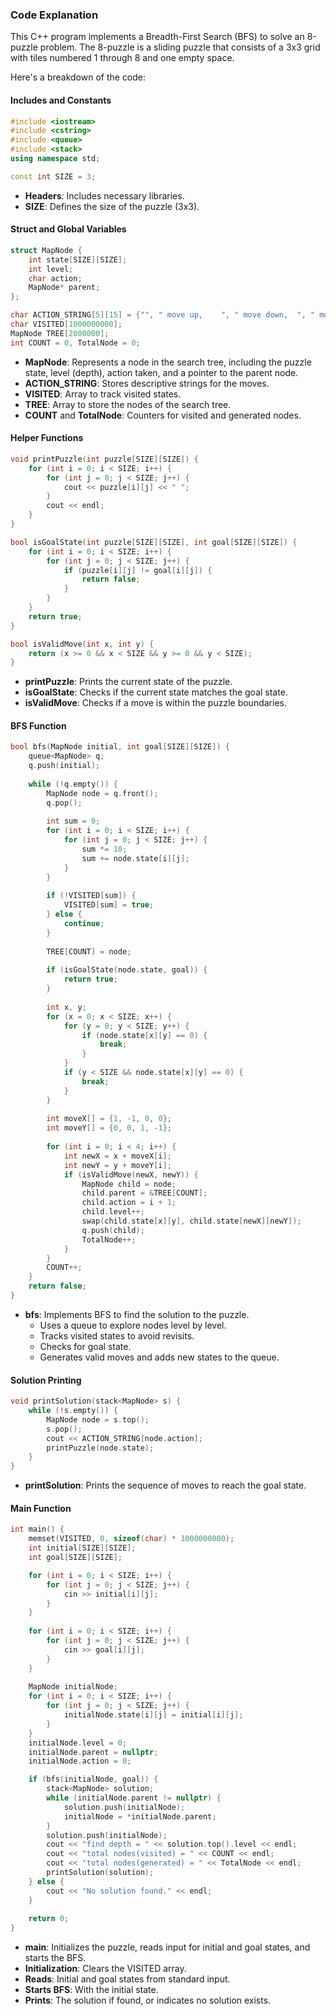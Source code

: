 ### Code Explanation

This C++ program implements a Breadth-First Search (BFS) to solve an 8-puzzle problem. The 8-puzzle is a sliding puzzle that consists of a 3x3 grid with tiles numbered 1 through 8 and one empty space.

Here's a breakdown of the code:

#### **Includes and Constants**
```cpp
#include <iostream>
#include <cstring>
#include <queue>
#include <stack>
using namespace std;

const int SIZE = 3;
```
- **Headers**: Includes necessary libraries.
- **SIZE**: Defines the size of the puzzle (3x3).

#### **Struct and Global Variables**
```cpp
struct MapNode {
    int state[SIZE][SIZE];
    int level;
    char action;
    MapNode* parent;
};

char ACTION_STRING[5][15] = {"", " move up,    ", " move down,  ", " move left,  ", " move right, "};
char VISITED[1000000000];
MapNode TREE[2000000];
int COUNT = 0, TotalNode = 0;
```
- **MapNode**: Represents a node in the search tree, including the puzzle state, level (depth), action taken, and a pointer to the parent node.
- **ACTION_STRING**: Stores descriptive strings for the moves.
- **VISITED**: Array to track visited states.
- **TREE**: Array to store the nodes of the search tree.
- **COUNT** and **TotalNode**: Counters for visited and generated nodes.

#### **Helper Functions**
```cpp
void printPuzzle(int puzzle[SIZE][SIZE]) {
    for (int i = 0; i < SIZE; i++) {
        for (int j = 0; j < SIZE; j++) {
            cout << puzzle[i][j] << " ";
        }
        cout << endl;
    }
}

bool isGoalState(int puzzle[SIZE][SIZE], int goal[SIZE][SIZE]) {
    for (int i = 0; i < SIZE; i++) {
        for (int j = 0; j < SIZE; j++) {
            if (puzzle[i][j] != goal[i][j]) {
                return false;
            }
        }
    }
    return true;
}

bool isValidMove(int x, int y) {
    return (x >= 0 && x < SIZE && y >= 0 && y < SIZE);
}
```
- **printPuzzle**: Prints the current state of the puzzle.
- **isGoalState**: Checks if the current state matches the goal state.
- **isValidMove**: Checks if a move is within the puzzle boundaries.

#### **BFS Function**
```cpp
bool bfs(MapNode initial, int goal[SIZE][SIZE]) {
    queue<MapNode> q;
    q.push(initial);
    
    while (!q.empty()) {
        MapNode node = q.front();
        q.pop();
        
        int sum = 0;
        for (int i = 0; i < SIZE; i++) {
            for (int j = 0; j < SIZE; j++) {
                sum *= 10;
                sum += node.state[i][j];
            }
        }
        
        if (!VISITED[sum]) {
            VISITED[sum] = true;
        } else {
            continue;
        }
        
        TREE[COUNT] = node;
        
        if (isGoalState(node.state, goal)) {
            return true;
        }
        
        int x, y;
        for (x = 0; x < SIZE; x++) {
            for (y = 0; y < SIZE; y++) {
                if (node.state[x][y] == 0) {
                    break;
                }
            }
            if (y < SIZE && node.state[x][y] == 0) {
                break;
            }
        }
        
        int moveX[] = {1, -1, 0, 0};
        int moveY[] = {0, 0, 1, -1};
        
        for (int i = 0; i < 4; i++) {
            int newX = x + moveX[i];
            int newY = y + moveY[i];
            if (isValidMove(newX, newY)) {
                MapNode child = node;
                child.parent = &TREE[COUNT];
                child.action = i + 1;
                child.level++;
                swap(child.state[x][y], child.state[newX][newY]);
                q.push(child);
                TotalNode++;
            }
        }
        COUNT++;
    }
    return false;
}
```
- **bfs**: Implements BFS to find the solution to the puzzle.
  - Uses a queue to explore nodes level by level.
  - Tracks visited states to avoid revisits.
  - Checks for goal state.
  - Generates valid moves and adds new states to the queue.

#### **Solution Printing**
```cpp
void printSolution(stack<MapNode> s) {
    while (!s.empty()) {
        MapNode node = s.top();
        s.pop();
        cout << ACTION_STRING[node.action];
        printPuzzle(node.state);
    }
}
```
- **printSolution**: Prints the sequence of moves to reach the goal state.

#### **Main Function**
```cpp
int main() {
    memset(VISITED, 0, sizeof(char) * 1000000000);
    int initial[SIZE][SIZE];
    int goal[SIZE][SIZE];

    for (int i = 0; i < SIZE; i++) {
        for (int j = 0; j < SIZE; j++) {
            cin >> initial[i][j];
        }
    }
    
    for (int i = 0; i < SIZE; i++) {
        for (int j = 0; j < SIZE; j++) {
            cin >> goal[i][j];
        }
    }
    
    MapNode initialNode;
    for (int i = 0; i < SIZE; i++) {
        for (int j = 0; j < SIZE; j++) {
            initialNode.state[i][j] = initial[i][j];
        }
    }
    initialNode.level = 0;
    initialNode.parent = nullptr;
    initialNode.action = 0;

    if (bfs(initialNode, goal)) {
        stack<MapNode> solution;
        while (initialNode.parent != nullptr) {
            solution.push(initialNode);
            initialNode = *initialNode.parent;
        }
        solution.push(initialNode);
        cout << "find depth = " << solution.top().level << endl;
        cout << "total nodes(visited) = " << COUNT << endl;
        cout << "total nodes(generated) = " << TotalNode << endl;
        printSolution(solution);
    } else {
        cout << "No solution found." << endl;
    }
    
    return 0;
}
```
- **main**: Initializes the puzzle, reads input for initial and goal states, and starts the BFS.
- **Initialization**: Clears the VISITED array.
- **Reads**: Initial and goal states from standard input.
- **Starts BFS**: With the initial state.
- **Prints**: The solution if found, or indicates no solution exists.
